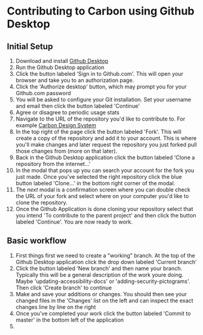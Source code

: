 # Contributing to Carbon using Github Desktop

## Initial Setup

1. Download and install [Github Desktop](https://desktop.github.com/)
2. Run the Github Desktop application
3. Click the button labeled 'Sign in to Github.com'. This will open your browser and take you to an authorization page. 
4. Click the 'Authorize desktop' button, which may prompt you for your Github.com password
5. You will be asked to configure your Git installation. Set your username and email then click the button labeled 'Continue'
6. Agree or disagree to periodic usage stats
7. Navigate to the URL of the repository you'd like to contribute to. For example [Carbon Design System](https://github.com/carbon-design-system/carbon)
8. In the top right of the page click the button labeled 'Fork'. This will create a copy of the repository and add it to your account. This is where you'll make changes and later request the repository you just forked pull those changes from (more on that later).
9. Back in the Github Desktop application click the button labeled 'Clone a repository from the internet...'
10. In the modal that pops up you can search your account for the fork you just made. Once you've selected the right repository click the blue button labeled 'Clone...' in the bottom right corner of the modal.
11. The _next_ modal is a confirmation screen where you can double check the URL of your fork and select where on your computer you'd like to clone the repository. 
12. Once the Github Application is done cloning your repository select that you intend 'To contribute to the parent project' and then click the button labeled 'Continue'. You are now ready to work.

## Basic workflow

1. First things first we need to create a "working" branch. At the top of the Github Desktop application click the drop down labeled 'Current branch'
2. Click the button labeled 'New branch' and then name your branch. Typically this will be a general description of the work youre doing. Maybe 'updating-accessibility-docs' or 'adding-security-pictograms'. Then click 'Create branch' to continue
3. Make and save your additions or changes. You should then see your changed files in the 'Changes' list on the left and can inspect the exact changes line by line on the right
4. Once you've completed your work click the button labeled 'Commit to master' in the bottom left of the application
5.  